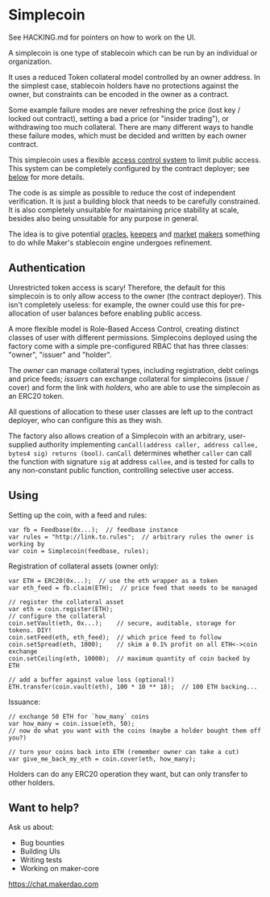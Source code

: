 Simplecoin
==========

See HACKING.md for pointers on how to work on the UI.

A simplecoin is one type of stablecoin which can be run by an
individual or organization.

It uses a reduced Token collateral model controlled by an owner address.
In the simplest case, stablecoin holders have no protections against
the owner, but constraints can be encoded in the owner as a contract.

Some example failure modes are never refreshing the price (lost key /
locked out contract), setting a bad a price (or "insider trading"), or
withdrawing too much collateral. There are many different ways to handle
these failure modes, which must be decided and written by each owner
contract.

This simplecoin uses a flexible [access control system][ds-auth] to
limit public access. This system can be completely configured by the
contract deployer; see [below](#authentication) for more details.

[ds-auth]: https://github.com/nexusdev/ds-auth

The code is as simple as possible to reduce the cost of independent
verification. It is just a building block that needs to be carefully
constrained. It is also completely unsuitable for maintaining price
stability at scale, besides also being unsuitable for any purpose in
general.

The idea is to give potential [oracles], [keepers] and [market]
[makers] something to do while Maker's stablecoin engine undergoes
refinement.

[oracles]: http://feedbase.io
[keepers]: https://github.com/nexusdev/keeper
[market]: https://github.com/makerdao/maker-market
[makers]: https://github.com/makerdao/maker-market-matcher


Authentication
--------------

Unrestricted token access is scary! Therefore, the default for this
simplecoin is to only allow access to the owner (the contract
deployer). This isn't completely useless: for example, the owner
could use this for pre-allocation of user balances before enabling
public access.

A more flexible model is Role-Based Access Control, creating
distinct classes of user with different permissions. Simplecoins
deployed using the factory come with a simple pre-configured RBAC
that has three classes: "owner", "issuer" and "holder".

The *owner* can manage collateral types, including registration,
debt celings and price feeds; *issuers* can exchange collateral for
simplecoins (issue / cover) and form the link with *holders*, who
are able to use the simplecoin as an ERC20 token.

All questions of allocation to these user classes are left up to the
contract deployer, who can configure this as they wish.

The factory also allows creation of a Simplecoin with an arbitrary,
user-supplied authority implementing `canCall(address caller,
address callee, bytes4 sig) returns (bool)`. `canCall` determines
whether `caller` can call the function with signature `sig` at
address `callee`, and is tested for calls to any non-constant public
function, controlling selective user access.

Using
-----


Setting up the coin, with a feed and rules:

```
var fb = Feedbase(0x...);  // feedbase instance
var rules = "http://link.to.rules";  // arbitrary rules the owner is working by
var coin = Simplecoin(feedbase, rules);
```

Registration of collateral assets (owner only):

```
var ETH = ERC20(0x...);  // use the eth wrapper as a token
var eth_feed = fb.claim(ETH);  // price feed that needs to be managed

// register the collateral asset
var eth = coin.register(ETH);
// configure the collateral
coin.setVault(eth, 0x...);    // secure, auditable, storage for tokens. DIY!
coin.setFeed(eth, eth_feed);  // which price feed to follow
coin.setSpread(eth, 1000);    // skim a 0.1% profit on all ETH<->coin exchange
coin.setCeiling(eth, 10000);  // maximum quantity of coin backed by ETH

// add a buffer against value loss (optional!)
ETH.transfer(coin.vault(eth), 100 * 10 ** 18);  // 100 ETH backing...
```

Issuance:

```
// exchange 50 ETH for `how_many` coins
var how_many = coin.issue(eth, 50);
// now do what you want with the coins (maybe a holder bought them off you?)

// turn your coins back into ETH (remember owner can take a cut)
var give_me_back_my_eth = coin.cover(eth, how_many);
```

Holders can do any ERC20 operation they want, but can only transfer
to other holders.

Want to help?
---

Ask us about:

* Bug bounties
* Building UIs
* Writing tests
* Working on maker-core

https://chat.makerdao.com
